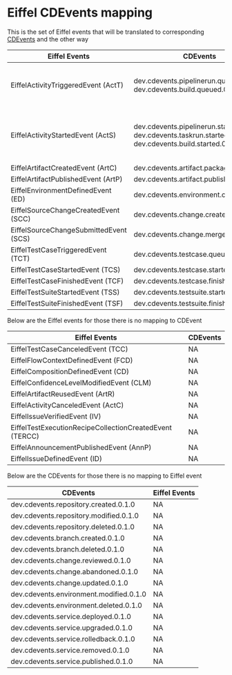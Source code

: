 # Eiffel CDEvents mapping

This is the set of Eiffel events that will be translated to corresponding [CDEvents](https://cdevents.dev/docs/) and the other way 

| Eiffel Events    | CDEvents       | Comments |
| ---------   | ------------- | ------- |
| EiffelActivityTriggeredEvent (ActT) | dev.cdevents.pipelinerun.queued.0.1.0, dev.cdevents.build.queued.0.1.0| Applicable for PipelineRun and Build CDEvents |
| EiffelActivityStartedEvent (ActS) | dev.cdevents.pipelinerun.started.0.1.0, dev.cdevents.taskrun.started.0.1.0, dev.cdevents.build.started.0.1.0| Applicable for Pipeline, Build and Taskrun CDEvents |
| EiffelArtifactCreatedEvent (ArtC) | dev.cdevents.artifact.packaged.0.1.0 |  |
| EiffelArtifactPublishedEvent (ArtP) | dev.cdevents.artifact.published.0.1.0 |  |
| EiffelEnvironmentDefinedEvent (ED) | dev.cdevents.environment.created.0.1.0 |  |
| EiffelSourceChangeCreatedEvent (SCC) | dev.cdevents.change.created.0.1.0 |  |
| EiffelSourceChangeSubmittedEvent (SCS) | dev.cdevents.change.merged.0.1.0 |  |
| EiffelTestCaseTriggeredEvent (TCT) | dev.cdevents.testcase.queued.0.1.0 |  |
| EiffelTestCaseStartedEvent (TCS) | dev.cdevents.testcase.started.0.1.0 |  |
| EiffelTestCaseFinishedEvent (TCF) | dev.cdevents.testcase.finished.0.1.0 |  |
| EiffelTestSuiteStartedEvent (TSS) | dev.cdevents.testsuite.started.0.1.0 |  |
| EiffelTestSuiteFinishedEvent (TSF) | dev.cdevents.testsuite.finished.0.1.0 |  |

Below are the Eiffel events for those there is no mapping to CDEvent

| Eiffel Events    | CDEvents       |
| ---------   | ------------- |
| EiffelTestCaseCanceledEvent (TCC) | NA |
| EiffelFlowContextDefinedEvent (FCD) | NA |
| EiffelCompositionDefinedEvent (CD) | NA |
| EiffelConfidenceLevelModifiedEvent (CLM) | NA |
| EiffelArtifactReusedEvent (ArtR) | NA |
| EiffelActivityCanceledEvent (ActC) | NA |
| EiffelIssueVerifiedEvent (IV) | NA |
| EiffelTestExecutionRecipeCollectionCreatedEvent (TERCC) | NA |
| EiffelAnnouncementPublishedEvent (AnnP) | NA |
| EiffelIssueDefinedEvent (ID) | NA |


Below are the CDEvents for those there is no mapping to Eiffel event

| CDEvents    | Eiffel Events       |
| ---------   | ------------- |
| dev.cdevents.repository.created.0.1.0 | NA |
| dev.cdevents.repository.modified.0.1.0 | NA |
| dev.cdevents.repository.deleted.0.1.0 | NA |
| dev.cdevents.branch.created.0.1.0 | NA |
| dev.cdevents.branch.deleted.0.1.0 | NA |
| dev.cdevents.change.reviewed.0.1.0 | NA |
| dev.cdevents.change.abandoned.0.1.0 | NA |
| dev.cdevents.change.updated.0.1.0 | NA |
| dev.cdevents.environment.modified.0.1.0 | NA |
| dev.cdevents.environment.deleted.0.1.0 | NA |
| dev.cdevents.service.deployed.0.1.0 | NA |
| dev.cdevents.service.upgraded.0.1.0 | NA |
| dev.cdevents.service.rolledback.0.1.0 | NA |
| dev.cdevents.service.removed.0.1.0 | NA |
| dev.cdevents.service.published.0.1.0 | NA |

